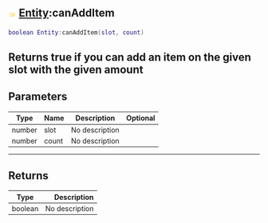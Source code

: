 ## ![shared](.gitbook/assets/shared.png) [Entity](./home/Entity):canAddItem

```lua
boolean Entity:canAddItem(slot, count)
```

Returns true if you can add an item on the given slot with the given amount
------
## Parameters

| Type   | Name | Description | Optional |
| ------ | ---- | ----------- | -------: |
| number | slot | No description |  |
| number | count | No description |  |

------
## Returns

| Type   | Description |
| ------ | ----------: |
| boolean | No description |

